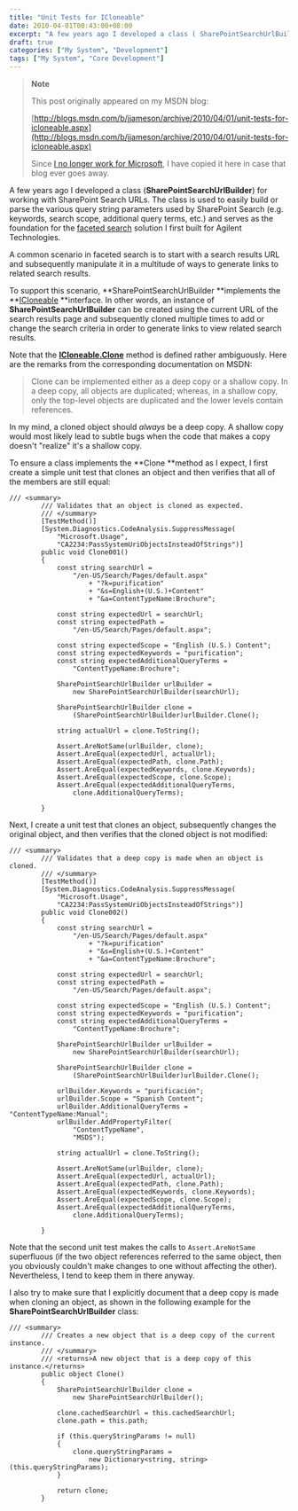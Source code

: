 ```yaml
---
title: "Unit Tests for ICloneable"
date: 2010-04-01T00:43:00+08:00
excerpt: "A few years ago I developed a class ( SharePointSearchUrlBuilder ) for working with SharePoint Search URLs. The class is used to easily build or parse the various query string parameters used by SharePoint Search (e.g. keywords, search scope, additional..."
draft: true
categories: ["My System", "Development"]
tags: ["My System", "Core Development"]
---
```


> **Note**
> 
> This post originally appeared on my MSDN blog:  
>   
> 
> [http://blogs.msdn.com/b/jjameson/archive/2010/04/01/unit-tests-for-icloneable.aspx](http://blogs.msdn.com/b/jjameson/archive/2010/04/01/unit-tests-for-icloneable.aspx)
> 
> Since [I no longer work for Microsoft](/blog/jjameson/2011/09/02/last-day-with-microsoft), I have copied it here in case that blog ever goes away.


A few years ago I developed a class (**SharePointSearchUrlBuilder**) for working with SharePoint Search URLs. The class is used to easily build or parse the various query string parameters used by SharePoint Search (e.g. keywords, search scope, additional query terms, etc.) and serves as the foundation for the [faceted search](/blog/jjameson/2009/09/18/faceted-search-in-moss-2007-and-the-mssdocprops-issue) solution I first built for Agilent Technologies.

A common scenario in faceted search is to start with a search results URL and subsequently manipulate it in a multitude of ways to generate links to related search results.

To support this scenario, **SharePointSearchUrlBuilder **implements the **[ICloneable](http://msdn.microsoft.com/en-us/library/system.icloneable.aspx) **interface. In other words, an instance of **SharePointSearchUrlBuilder** can be created using the current URL of the search results page and subsequently cloned multiple times to add or change the search criteria in order to generate links to view related search results.

Note that the **[ICloneable.Clone](http://msdn.microsoft.com/en-us/library/system.icloneable.clone.aspx)** method is defined rather ambiguously. Here are the remarks from the corresponding documentation on MSDN:


> Clone can be implemented either as a deep copy or a shallow copy. In a deep copy, all objects are duplicated; whereas, in a shallow copy, only the top-level objects are duplicated and the lower levels contain references.


In my mind, a cloned object should *always* be a deep copy. A shallow copy would most likely lead to subtle bugs when the code that makes a copy doesn't "realize" it's a shallow copy.

To ensure a class implements the **Clone **method as I expect, I first create a simple unit test that clones an object and then verifies that all of the members are still equal:


    /// <summary>
            /// Validates that an object is cloned as expected.
            /// </summary>
            [TestMethod()]
            [System.Diagnostics.CodeAnalysis.SuppressMessage(
                "Microsoft.Usage",
                "CA2234:PassSystemUriObjectsInsteadOfStrings")]
            public void Clone001()
            {
                const string searchUrl =
                    "/en-US/Search/Pages/default.aspx"
                        + "?k=purification"
                        + "&s=English+(U.S.)+Content"
                        + "&a=ContentTypeName:Brochure";
    
                const string expectedUrl = searchUrl;
                const string expectedPath =
                    "/en-US/Search/Pages/default.aspx";
    
                const string expectedScope = "English (U.S.) Content";
                const string expectedKeywords = "purification";
                const string expectedAdditionalQueryTerms =
                    "ContentTypeName:Brochure";
    
                SharePointSearchUrlBuilder urlBuilder =
                    new SharePointSearchUrlBuilder(searchUrl);
    
                SharePointSearchUrlBuilder clone =
                    (SharePointSearchUrlBuilder)urlBuilder.Clone();
    
                string actualUrl = clone.ToString();
    
                Assert.AreNotSame(urlBuilder, clone);
                Assert.AreEqual(expectedUrl, actualUrl);
                Assert.AreEqual(expectedPath, clone.Path);
                Assert.AreEqual(expectedKeywords, clone.Keywords);
                Assert.AreEqual(expectedScope, clone.Scope);
                Assert.AreEqual(expectedAdditionalQueryTerms,
                    clone.AdditionalQueryTerms);
    
            }


Next, I create a unit test that clones an object, subsequently changes the original object, and then verifies that the cloned object is not modified:


    /// <summary>
            /// Validates that a deep copy is made when an object is cloned.
            /// </summary>
            [TestMethod()]
            [System.Diagnostics.CodeAnalysis.SuppressMessage(
                "Microsoft.Usage",
                "CA2234:PassSystemUriObjectsInsteadOfStrings")]
            public void Clone002()
            {
                const string searchUrl =
                    "/en-US/Search/Pages/default.aspx"
                        + "?k=purification"
                        + "&s=English+(U.S.)+Content"
                        + "&a=ContentTypeName:Brochure";
    
                const string expectedUrl = searchUrl;
                const string expectedPath =
                    "/en-US/Search/Pages/default.aspx";
    
                const string expectedScope = "English (U.S.) Content";
                const string expectedKeywords = "purification";
                const string expectedAdditionalQueryTerms =
                    "ContentTypeName:Brochure";
    
                SharePointSearchUrlBuilder urlBuilder =
                    new SharePointSearchUrlBuilder(searchUrl);
    
                SharePointSearchUrlBuilder clone =
                    (SharePointSearchUrlBuilder)urlBuilder.Clone();
    
                urlBuilder.Keywords = "purificación";
                urlBuilder.Scope = "Spanish Content";
                urlBuilder.AdditionalQueryTerms = "ContentTypeName:Manual";
                urlBuilder.AddPropertyFilter(
                    "ContentTypeName",
                    "MSDS");
    
                string actualUrl = clone.ToString();
    
                Assert.AreNotSame(urlBuilder, clone);
                Assert.AreEqual(expectedUrl, actualUrl);
                Assert.AreEqual(expectedPath, clone.Path);
                Assert.AreEqual(expectedKeywords, clone.Keywords);
                Assert.AreEqual(expectedScope, clone.Scope);
                Assert.AreEqual(expectedAdditionalQueryTerms,
                    clone.AdditionalQueryTerms);
    
            }


Note that the second unit test makes the calls to `Assert.AreNotSame` superfluous (if the two object references referred to the same object, then you obviously couldn't make changes to one without affecting the other). Nevertheless, I tend to keep them in there anyway.

I also try to make sure that I explicitly document that a deep copy is made when cloning an object, as shown in the following example for the **SharePointSearchUrlBuilder** class:


    /// <summary>
            /// Creates a new object that is a deep copy of the current instance. 
            /// </summary>
            /// <returns>A new object that is a deep copy of this instance.</returns>
            public object Clone()
            {
                SharePointSearchUrlBuilder clone =
                    new SharePointSearchUrlBuilder();
    
                clone.cachedSearchUrl = this.cachedSearchUrl;
                clone.path = this.path;
    
                if (this.queryStringParams != null)
                {
                    clone.queryStringParams =
                        new Dictionary<string, string>(this.queryStringParams);
                }
    
                return clone;
            }

